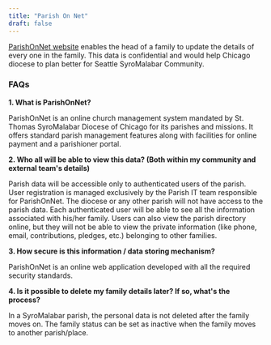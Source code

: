 ```yaml
---
title: "Parish On Net"
draft: false
---
```


<a href="https://stthomas.parishon.net/seattle/site/login">ParishOnNet website</a> enables the head of a family to update the details of every one in the family. This data is confidential and would help Chicago diocese to plan better for Seattle SyroMalabar Community.

<div>
    <h3><b>FAQs</b></h3>
    <p><b>1. What is ParishOnNet?</b></p>
    <p>ParishOnNet is an online church management system mandated by St. Thomas SyroMalabar Diocese of Chicago for its parishes and missions. It offers standard parish management features along with facilities for online payment and a parishioner portal.</p>
    <p><b>2. Who all will be able to view this data? (Both within my community and external team's details)</b></p>
    <p>Parish data will be accessible only to authenticated users of the parish. User registration is managed exclusively by the Parish IT team responsible for ParishOnNet. The diocese or any other parish will not have access to the parish data. Each authenticated user will be able to see all the information associated with his/her family. Users can also view the parish directory online, but they will not be able to view the private information (like phone, email, contributions, pledges, etc.) belonging to other families.</p>
    <p><b>3. How secure is this information / data storing mechanism?</b></p>
    <p>ParishOnNet is an online web application developed with all the required security standards.</p>
    <p><b>4. Is it possible to delete my family details later? If so, what's the process?</b></p>
    <p>In a SyroMalabar parish, the personal data is not deleted after the family moves on. The family status can be set as inactive when the family moves to another parish/place.</p>
</div>